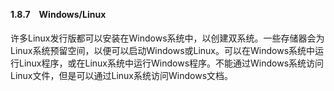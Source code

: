 #### 1.8.7　Windows/Linux

许多Linux发行版都可以安装在Windows系统中，以创建双系统。一些存储器会为Linux系统预留空间，以便可以启动Windows或Linux。可以在Windows系统中运行Linux程序，或在Linux系统中运行Windows程序。不能通过Windows系统访问Linux文件，但是可以通过Linux系统访问Windows文档。

